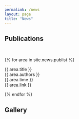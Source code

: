 ```yaml
---
permalink: /news
layout: page
title: "News"
---
```


## Publications
<br/>


{% for area in site.news.publist %}

<div class="container" style="display: inline-block; width: 100%; ">
    {{ area.title }}<br/>
    {{ area.authors }}<br/>
    {{ area.time }}<br/>
    {{ area.link }}<br/>
</div>

{% endfor %}


## Gallery
<br/>

<figure data-behold-id="GOiyo7O9T1TK9QzdCf2P"></figure>
<script src="https://w.behold.so/widget.js" type="module"></script>
